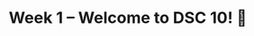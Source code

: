 ---
    title: Week 1 – Welcome to DSC 10! 👋
    weekNumber: 1
    days:
      - date: 2022-1-3
        events:
          "**LEC 1**{: .label .label-lecture } [Introduction](http://datahub.ucsd.edu/user-redirect/git-sync?repo=https://github.com/dsc-courses/dsc10-2022-wi&subPath=lectures/lec01/lecture.ipynb) [🎥](https://www.youtube.com/playlist?list=PLDNbnocpJUhY6eUuOGlaDkXrqcx9Jykv9)":
            "[CIT 1.2-1.3](https://inferentialthinking.com/chapters/01/2/why-data-science.html)"
                
      - date: 2022-1-5
        events:
          "**LEC 2**{: .label .label-lecture } [Association and Causality](http://datahub.ucsd.edu/user-redirect/git-sync?repo=https://github.com/dsc-courses/dsc10-2022-wi&subPath=lectures/lec02/lecture.ipynb) [🎥](https://www.youtube.com/playlist?list=PLDNbnocpJUhZi3cP7G_5nuC2tG5ECXonx)":
            "[CIT 2](https://inferentialthinking.com/chapters/02/causality-and-experiments.html)"
                
      - date: 2022-1-7
        events:
          "**LEC 3**{: .label .label-lecture } [Expressions and Data Types](http://datahub.ucsd.edu/user-redirect/git-sync?repo=https://github.com/dsc-courses/dsc10-2022-wi&subPath=lectures/lec03/lecture.ipynb) [🎥](https://www.youtube.com/playlist?list=PLDNbnocpJUhZ3QJVSR4AnLQ4nXa3LXbFh)":
            "[Notes 1-6](https://notes.dsc10.com/01-getting_started/tools.html)"
                
---
